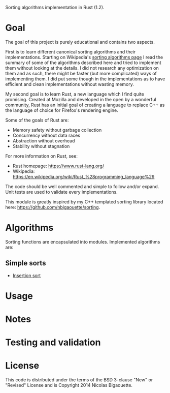 Sorting algorithms implementation in Rust (1.2).

# Goal

The goal of this project is purely educational and contains two aspects.

First is to learn different canonical sorting algorithms and their implementations.
Starting on Wikipedia's
[sorting algorithms page](https://en.wikipedia.org/wiki/Sorting_algorithm)
I read the summary of some of the algorithms described here and tried to implement them without
looking at the details. I did not research any optimization on them and as such, there might be
faster (but more complicated) ways of implementing them. I did put some though in the
implementations as to have efficient and clean implementations without wasting memory.

My second goal is to learn Rust, a new language which I find quite promising. Created at
Mozilla and developed in the open by a wonderful community, Rust has an initial goal of
creating a language to replace C++ as the language of choice for Firefox's rendering engine.

Some of the goals of Rust are:

* Memory safety without garbage collection
* Concurrency without data races
* Abstraction without overhead
* Stability without stagnation

For more information on Rust, see:

* Rust homepage: https://www.rust-lang.org/
* Wikipedia: https://en.wikipedia.org/wiki/Rust_%28programming_language%29

The code should be well commented and simple to follow and/or expand. Unit tests are used to
validate every implementations.

This module is greatly inspired by my C++ templated sorting library located here:
https://github.com/nbigaouette/sorting.

# Algorithms

Sorting functions are encapsulated into modules. Implemented algorithms are:

## Simple sorts

* [Insertion sort](https://en.wikipedia.org/wiki/Insertion_sort)

# Usage


# Notes


# Testing and validation


# License
This code is distributed under the terms of the BSD 3-clause "New" or "Revised" License
and is Copyright 2014 Nicolas Bigaouette.
